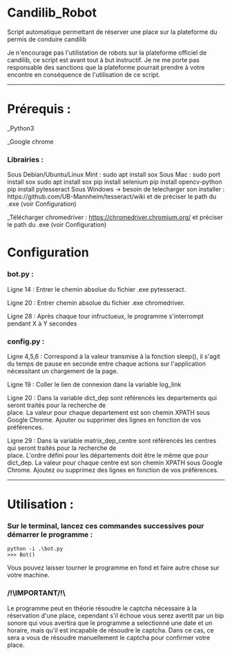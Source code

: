 # Candilib_Robot
Script automatique permettant de réserver une place sur la plateforme du permis de conduire candilib

Je n'encourage pas l'utilistation de robots sur la plateforme officiel de candilib, ce script est avant tout à but instructif.
Je ne me porte pas responsable des sanctions que la plateforme pourrait prendre à votre encontre en conséquence de l'utilisation de ce script.

___________________________________________________

<h1>Prérequis :</h1>
 _Python3
 
 _Google chrome
<h3>Librairies :</h3>
Sous Debian/Ubuntu/Linux Mint :    sudo apt install sox
Sous Mac :    sudo port install sox
    sudo apt install sox 
    pip install selenium
    pip install opencv-python
    pip install pytesseract
Sous Windows -> besoin de telecharger son installer : https://github.com/UB-Mannheim/tesseract/wiki et de préciser le path du .exe (voir Configuration)
  
  _Télécharger chromedriver : https://chromedriver.chromium.org/ et préciser le path du .exe (voir Configuration)
  
 <h1>Configuration</h1>
    
   <h3>bot.py :</h3>
    
   Ligne 14 : Entrer le chemin absolue du fichier .exe pytesseract.
    
   Ligne 20 : Entrer chemin absolue du fichier .exe chromedriver.
   
   Ligne 28 : Après chaque tour infructueux, le programme s'interrompt pendant X à Y secondes
    
   <h3>config.py :</h3>
    
   Ligne 4,5,6 : Correspond à la valeur transmise à la fonction sleep(), il s'agit du temps de pause en seconde entre chaque actions sur l'application nécessitant un chargement de la page.
    
   Ligne 19 : Coller le lien de connexion dans la variable log_link
    
   Ligne 20 : Dans la variable dict_dep sont référencés les departements qui seront traités pour la recherche de   
              place. La valeur pour chaque departement est son chemin XPATH sous Google Chrome. Ajouter ou supprimer des lignes en fonction de vos préférences. 
    
   Ligne 29 :  Dans la variable matrix_dep_centre sont référencés les centres qui seront traités pour la recherche de   
              place. L'ordre défini pour les départements doit être le même que pour dict_dep. La valeur pour chaque centre est son chemin XPATH sous Google Chrome. Ajoutez ou supprimez des lignes en fonction de vos préférences.
___________________________________________________

<h1>Utilisation :</h1>
<h3>Sur le terminal, lancez ces commandes successives pour démarrer le programme :</h3>

    python -i .\bot.py
    >>> Bot()
Vous pouvez laisser tourner le programme en fond et faire autre chose sur votre machine.

<h3>/!\IMPORTANT/!\</h3>
Le programme peut en théorie résoudre le captcha nécessaire à la réservation d'une place, cependant s'il échoue vous serez avertit par un bip sonore qui vous avertira que le programme a selectionné une date et un horaire, mais qu'il est incapable de résoudre le captcha. Dans ce cas, ce sera a vous de résoudre manuellement le captcha pour confirmer votre place.
